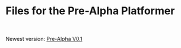 # Files for the Pre-Alpha Platformer
<br>

Newest version: [Pre-Alpha V0.1](https://github.com/MikevanBree/Unity3dPlatformer/raw/main/Files/Pre-Alpha%20V0.1.zip)

